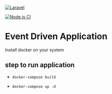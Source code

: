 
[![Laravel](https://github.com/susantp/pub-sub/actions/workflows/laravel.yml/badge.svg)](https://github.com/susantp/pub-sub/actions/workflows/laravel.yml)

[![Node.js CI](https://github.com/susantp/pub-sub/actions/workflows/node.js.yml/badge.svg)](https://github.com/susantp/pub-sub/actions/workflows/node.js.yml)

# Event Driven Application

Install docker on your system

## step to run application
 - `docker-compose build`
  
 - `docker-compose up -d`
  
  

